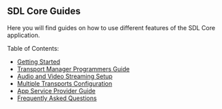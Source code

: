 ## SDL Core Guides

Here you will find guides on how to use different features of the SDL Core application.

Table of Contents:

- [Getting Started](../getting-started/install-and-run/)
- [Transport Manager Programmers Guide](../transport-manager-programming/)
- [Audio and Video Streaming Setup](../audio-and-video-streaming-setup/)
- [Multiple Transports Configuration](../multiple-transports-configuration/)
- [App Service Provider Guide](../app-service-provider-guide/)
- [Frequently Asked Questions](../faq)
